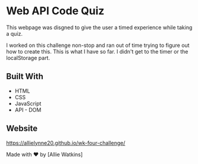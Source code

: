 # Web API Code Quiz

This webpage was disgned to give the user a timed experience while taking a quiz. 

I worked on this challenge non-stop and ran out of time trying to figure out how to create this. This is what I have so far. I didn't get to the timer or the localStorage part. 

## Built With
* HTML
* CSS
* JavaScript
* API - DOM 

## Website
https://allielynne20.github.io/wk-four-challenge/


Made with ❤️ by [Allie Watkins]